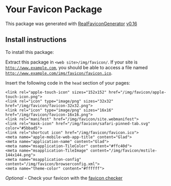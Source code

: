 # Your Favicon Package

This package was generated with [RealFaviconGenerator](https://realfavicongenerator.net/) [v0.16](https://realfavicongenerator.net/change_log#v0.16)

## Install instructions

To install this package:

Extract this package in <code>&lt;web site&gt;/img/favicon/</code>. If your site is <code>http://www.example.com</code>, you should be able to access a file named <code>http://www.example.com/img/favicon/favicon.ico</code>.

Insert the following code in the `head` section of your pages:

    <link rel="apple-touch-icon" sizes="152x152" href="/img/favicon/apple-touch-icon.png">
    <link rel="icon" type="image/png" sizes="32x32" href="/img/favicon/favicon-32x32.png">
    <link rel="icon" type="image/png" sizes="16x16" href="/img/favicon/favicon-16x16.png">
    <link rel="manifest" href="/img/favicon/site.webmanifest">
    <link rel="mask-icon" href="/img/favicon/safari-pinned-tab.svg" color="#5bbad5">
    <link rel="shortcut icon" href="/img/favicon/favicon.ico">
    <meta name="apple-mobile-web-app-title" content="Glad">
    <meta name="application-name" content="Glad">
    <meta name="msapplication-TileColor" content="#ffc40d">
    <meta name="msapplication-TileImage" content="/img/favicon/mstile-144x144.png">
    <meta name="msapplication-config" content="/img/favicon/browserconfig.xml">
    <meta name="theme-color" content="#ffffff">

*Optional* - Check your favicon with the [favicon checker](https://realfavicongenerator.net/favicon_checker)